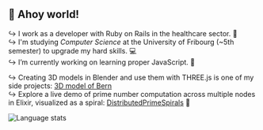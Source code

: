 ## 👋 Ahoy world!
↪ I work as a developer with Ruby on Rails in the healthcare sector. 💉</br>
↪ I'm studying _Computer Science_ at the University of Fribourg (~5th semester) to upgrade my hard skills. 💻</br>
↪ I’m currently working on learning proper JavaScript. 📜</p>
↪ Creating 3D models in Blender and use them with THREE.js is one of my side projects: [3D model of Bern](https://oliolioli.github.io)</br>
↪ Explore a live demo of prime number computation across multiple nodes in Elixir, visualized as a spiral: [DistributedPrimeSpirals](https://github.com/Wii42/DistributedPrimeSpirals?tab=readme-ov-file#live-demo) 👾

<img src="https://github-readme-stats.vercel.app/api/top-langs/?username=oliolioli&layout=compact&langs_count=8" alt="Language stats">

